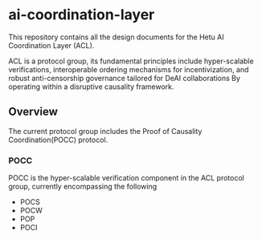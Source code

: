 # ai-coordination-layer
This repository contains all the design documents for the Hetu AI Coordination Layer (ACL).  

ACL is a protocol group, its fundamental principles include hyper-scalable verifications, interoperable ordering mechanisms for incentivization, and robust anti-censorship governance tailored for DeAI collaborations By operating within a disruptive causality framework.

## Overview
The current protocol group includes the Proof of Causality Coordination(POCC) protocol.
### POCC
POCC is the hyper-scalable verification component in the ACL protocol group, currently encompassing the following
- POCS
- POCW
- POP
- POCI

